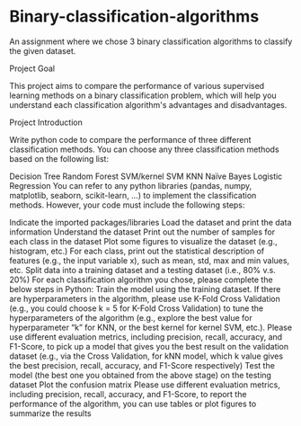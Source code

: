 # Binary-classification-algorithms
An assignment where we chose 3 binary classification algorithms to classify the given dataset.

Project Goal

This project aims to compare the performance of various supervised learning methods on a binary classification problem, which will help you understand each classification algorithm's advantages and disadvantages.

Project Introduction

Write python code to compare the performance of three different classification methods. You can choose any three classification methods based on the following list:

Decision Tree
Random Forest
SVM/kernel SVM
KNN
Naïve Bayes
Logistic Regression
You can refer to any python libraries (pandas, numpy, matplotlib, seaborn, scikit-learn, …) to implement the classification methods. However, your code must include the following steps:

Indicate the imported packages/libraries
Load the dataset and print the data information
Understand the dataset
Print out the number of samples for each class in the dataset
Plot some figures to visualize the dataset (e.g., histogram, etc.)
For each class, print out the statistical description of features (e.g., the input variable x), such as mean, std, max and min values, etc.
Split data into a training dataset and a testing dataset (i.e., 80% v.s. 20%)
For each classification algorithm you chose, please complete the below steps in Python:
Train the model using the training dataset.
If there are hyperparameters in the algorithm, please use K-Fold Cross Validation (e.g., you could choose k = 5 for K-Fold Cross Validation) to tune the hyperparameters of the algorithm (e.g., explore the best value for hyperparameter “k” for KNN, or the best kernel for kernel SVM, etc.).
Please use different evaluation metrics, including precision, recall, accuracy, and F1-Score, to pick up a model that gives you the best result on the validation dataset (e.g., via the Cross Validation, for kNN model, which k value gives the best precision, recall, accuracy, and F1-Score respectively)
Test the model (the best one you obtained from the above stage) on the testing dataset
Plot the confusion matrix
Please use different evaluation metrics, including precision, recall, accuracy, and F1-Score, to report the performance of the algorithm, you can use tables or plot figures to summarize the results
